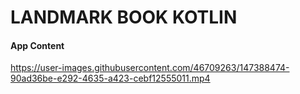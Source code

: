 <h1>LANDMARK BOOK KOTLIN</h1>
<h4>App Content</h4>
 


https://user-images.githubusercontent.com/46709263/147388474-90ad36be-e292-4635-a423-cebf12555011.mp4

